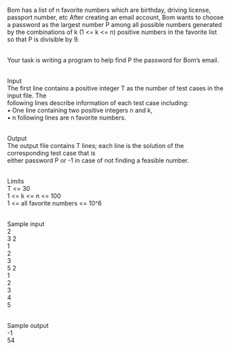 <p>Bom has a list of n favorite numbers which are birthday, driving license, passport number, etc After creating an email account, Bom wants to choose a password as the largest number P among all possible numbers generated by the combinations of k (1 &lt;= k &lt;= n) positive numbers in the favorite list so that P is divisible by 9.</p>
<p><br>Your task is writing a program to help find P the password for Bom’s email.</p>
<p><br>Input<br>The first line contains a positive integer T as the number of test cases in the input file. The<br>following lines describe information of each test case including:<br>• One line containing two positive integers n and k,<br>• n following lines are n favorite numbers.</p>
<p><br>Output<br>The output file contains T lines; each line is the solution of the corresponding test case that is<br>either password P or -1 in case of not finding a feasible number.</p>
<p><br>Limits<br>T &lt;= 30<br>1 &lt;= k &lt;= n &lt;= 100<br>1 &lt;= all favorite numbers &lt;= 10^6</p>
<p><br>Sample input<br>2<br>3 2<br>1<br>2<br>3<br>5 2<br>1<br>2<br>3<br>4<br>5</p>
<p><br>Sample output<br>-1<br>54</p>